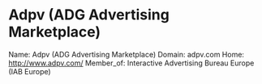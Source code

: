 
# Adpv (ADG Advertising Marketplace)

Name: Adpv (ADG Advertising Marketplace)
Domain: adpv.com
Home: http://www.adpv.com/
Member_of: Interactive Advertising Bureau Europe (IAB Europe)
